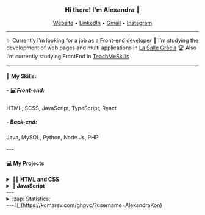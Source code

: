 <h3 align="center"> Hi there! I'm Alexandra 👋</h3>
<p align="center">
    <a href="https://alexandrakononenko.netlify.app/">Website</a> •
    <a href="https://www.linkedin.com/in/alexandra-kononenko-259810219?original_referer=https%3A%2F%2Falexandrakononenko.netlify.app%2F">LinkedIn</a> •
    <a href="alexandravkononenko@gmail.com">Gmail</a> •
    <a href="https://www.instagram.com/alexandra.kn">Instagram</a>
</p>
<hr>
✨ Currently I’m looking for a job as a Front-end developer 
🔑 I’m studying the development of web pages and multi applications in <a href="https://www.lasallegracia.cat/ca/cfgs/tecnologia"> La Salle Gràcia</a>
🏆 Also I’m currently studying FrontEnd in <a href="https://teachmeskills.by/">TeachMeSkills</a>
<hr>
<h4> 🔑 My Skills:</h4>
<h5>- 💻 Front-end: </h5>
<p>HTML, SCSS, JavaScript, TypeScript, React </p>
<h5>- Back-end: </h5>
<p>Java, MySQL, Python, Node Js, PHP </p>
---
<h4> 💻 My Projects </h4>

<details><summary><b>👨‍🚀 HTML and CSS</b></summary>
    <ul>
        <li><a href="https://github.com/AlexandraKon/JugglerCSS">Juggler (CSS animation)</a></li>
        <li><a href="https://github.com/AlexandraKon/WebPage-BITE">WebPage from Figma</a></li>
    </ul>
</details>

<details><summary><b>👾 JavaScript </b></summary>
  
  <ul>
    <li><a href="https://github.com/AlexandraKon/Timer-Project">Timer</a></li>
    <li><a href="https://github.com/AlexandraKon/NEW-ToDo-List">ToDo List</a></li>
    <li><a href="https://github.com/AlexandraKon/Calculator-BMI">CAlculator-BMI</a></li>
    <li><a href="https://github.com/AlexandraKon/Trello">Trello</a></li>
  </ul>
</details>
---
<details>
  <summary>:zap: Statistics:</summary>
   <img align="left" alt="codeSTACKr's GitHub Stats" src="https://github-readme-stats.vercel.app/api/top-langs/?username=ALexandraKon&langs_count=8&layout=compact" />
    <br />
    <img align="left" alt="codeSTACKr's GitHub Stats" src="https://github-readme-stats.vercel.app/api?username=AlexandraKon&show_icons=true" />
</details>
---
![](https://komarev.com/ghpvc/?username=AlexandraKon)

<!--
**AlexandraKon/AlexandraKon** is a ✨ _special_ ✨ repository because its `README.md` (this file) appears on your GitHub profile.

Here are some ideas to get you started:

- 🔭 I’m currently working on ...
- 🌱 I’m currently learning ...
- 👯 I’m looking to collaborate on ...
- 🤔 I’m looking for help with ...
- 💬 Ask me about ...
- 📫 How to reach me: ...
- 😄 Pronouns: ...
- ⚡ Fun fact: ...
-->
